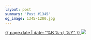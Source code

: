 ```yaml
---
layout: post
summary: 'Post #1345'
og_image: 1345-1280.jpg
---
```


<p>
 <time>
  <a href="/1345">
   {{ page.date | date: "%B %-d, %Y" }}
  </a>
 </time>
 <a href="/1345">
  <img data-taken="5/4/2021" sizes="(min-width: 700px) 50vw, calc(100vw - 2rem)" src="{{ site.assets_url }}/1345-640.jpg" srcset="{{ site.assets_url }}/1345-320.jpg 320w, {{ site.assets_url }}/1345-640.jpg 640w, {{ site.assets_url }}/1345-960.jpg 960w, {{ site.assets_url }}/1345-1280.jpg 1280w"/>
 </a>
</p>
